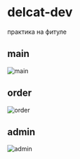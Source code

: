 # delcat-dev
практика на фитуле  

## main
![main](https://i.ibb.co/vPJmYPT/localhost-3000-main.png)

## order
![order](https://i.ibb.co/5rsRqxG/localhost-3000-order.png)

## admin
![admin](https://i.ibb.co/HpPdd1C/localhost-3000-admin.png)

